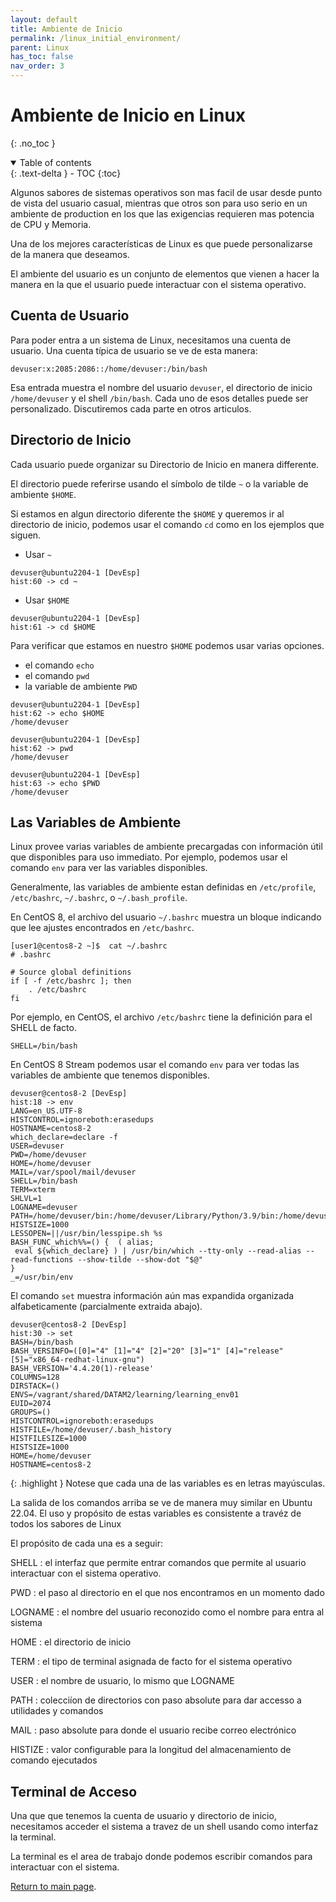 ```yaml
---
layout: default
title: Ambiente de Inicio
permalink: /linux_initial_environment/
parent: Linux
has_toc: false
nav_order: 3
---
```


# Ambiente de Inicio en Linux

{: .no_toc }

<details open markdown="block">
  <summary>
    Table of contents
  </summary>
  {: .text-delta }
- TOC
{:toc}
</details>

Algunos sabores de sistemas operativos son mas facil de usar desde punto de vista del usuario casual, mientras que otros son para uso serio en un ambiente de production en los que las exigencias requieren mas potencia de CPU y Memoria.

Una de los mejores características de Linux es que puede personalizarse de la manera que deseamos.

El ambiente del usuario es un conjunto de elementos que vienen a hacer la manera en la que el usuario puede interactuar con el sistema operativo.

## Cuenta de Usuario

Para poder entra a un sistema de Linux, necesitamos una cuenta de usuario.
Una cuenta típica de usuario se ve de esta manera:
```
devuser:x:2085:2086::/home/devuser:/bin/bash
```
Esa entrada muestra el nombre del usuario `devuser`, el directorio de inicio `/home/devuser` y el shell `/bin/bash`. Cada uno de esos detalles puede ser personalizado. Discutiremos cada parte en otros articulos.

## Directorio de Inicio

Cada usuario puede organizar su Directorio de Inicio en manera differente.

El directorio puede referirse usando el símbolo de tilde `~` o la variable de ambiente `$HOME`.

Si estamos en algun directorio diferente the `$HOME` y queremos ir al directorio de inicio, podemos usar el comando `cd` como en los ejemplos que siguen.

* Usar `~`
```
devuser@ubuntu2204-1 [DevEsp]
hist:60 -> cd ~
```
* Usar `$HOME`
```
devuser@ubuntu2204-1 [DevEsp]
hist:61 -> cd $HOME
```

Para verificar que estamos en nuestro `$HOME` podemos usar varias opciones.
- el comando `echo`
- el comando `pwd`
- la variable de ambiente `PWD` 

```
devuser@ubuntu2204-1 [DevEsp]
hist:62 -> echo $HOME
/home/devuser

devuser@ubuntu2204-1 [DevEsp]
hist:62 -> pwd
/home/devuser

devuser@ubuntu2204-1 [DevEsp]
hist:63 -> echo $PWD
/home/devuser
```

## Las Variables de Ambiente

Linux provee varias variables de ambiente precargadas con información útil que disponibles para uso immediato. Por ejemplo, podemos usar el comando `env` para ver las variables disponibles.

Generalmente, las variables de ambiente estan definidas en `/etc/profile`, `/etc/bashrc`, `~/.bashrc`, o `~/.bash_profile`.

En CentOS 8, el archivo del usuario `~/.bashrc` muestra un bloque indicando que lee ajustes encontrados en `/etc/bashrc`.
```
[user1@centos8-2 ~]$  cat ~/.bashrc
# .bashrc

# Source global definitions
if [ -f /etc/bashrc ]; then
	. /etc/bashrc
fi
```

Por ejemplo, en CentOS, el archivo `/etc/bashrc` tiene la definición para el SHELL de facto.
```
SHELL=/bin/bash
```

En CentOS 8 Stream podemos usar el comando `env` para ver todas las variables de ambiente que tenemos disponibles.
```
devuser@centos8-2 [DevEsp]
hist:18 -> env
LANG=en_US.UTF-8
HISTCONTROL=ignoreboth:erasedups
HOSTNAME=centos8-2
which_declare=declare -f
USER=devuser
PWD=/home/devuser
HOME=/home/devuser
MAIL=/var/spool/mail/devuser
SHELL=/bin/bash
TERM=xterm
SHLVL=1
LOGNAME=devuser
PATH=/home/devuser/bin:/home/devuser/Library/Python/3.9/bin:/home/devuser/bin:/home/devuser/Library/Python/3.9/bin:/home/devuser/bin:/home/devuser/Library/Python/3.9/bin:/usr/local/bin:/usr/bin:/usr/local/sbin:/usr/sbin
HISTSIZE=1000
LESSOPEN=||/usr/bin/lesspipe.sh %s
BASH_FUNC_which%%=() {  ( alias;
 eval ${which_declare} ) | /usr/bin/which --tty-only --read-alias --read-functions --show-tilde --show-dot "$@"
}
_=/usr/bin/env
```

El comando `set` muestra información aún mas expandida organizada alfabeticamente (parcialmente extraida abajo).
```
devuser@centos8-2 [DevEsp]
hist:30 -> set
BASH=/bin/bash
BASH_VERSINFO=([0]="4" [1]="4" [2]="20" [3]="1" [4]="release" [5]="x86_64-redhat-linux-gnu")
BASH_VERSION='4.4.20(1)-release'
COLUMNS=128
DIRSTACK=()
ENVS=/vagrant/shared/DATAM2/learning/learning_env01
EUID=2074
GROUPS=()
HISTCONTROL=ignoreboth:erasedups
HISTFILE=/home/devuser/.bash_history
HISTFILESIZE=1000
HISTSIZE=1000
HOME=/home/devuser
HOSTNAME=centos8-2
```

{: .highlight }
Notese que cada una de las variables es en letras mayúsculas. 

La salida de los comandos arriba se ve de manera muy similar en Ubuntu 22.04.
El uso y propósito de estas variables es consistente a travéz de todos los sabores de Linux

El propósito de cada una es a seguir:

SHELL
: el interfaz que permite entrar comandos que permite al usuario interactuar con el sistema operativo.

PWD
: el paso al directorio en el que nos encontramos en un momento dado

LOGNAME
: el nombre del usuario reconozido como el nombre para entra al sistema

HOME
: el directorio de inicio

TERM
: el tipo de terminal asignada de facto for el sistema operativo

USER
: el nombre de usuario, lo mismo que LOGNAME

PATH
: colecciíon de directorios con paso absolute para dar accesso a utilidades y comandos

MAIL
: paso absolute para donde el usuario recibe correo electrónico

HISTIZE
: valor configurable para la longitud del almacenamiento de comando ejecutados

## Terminal de Acceso

Una que que tenemos la cuenta de usuario y directorio de inicio, necesitamos acceder el sistema a travez de un shell usando como interfaz la terminal. 

La terminal es el area de trabajo donde podemos escribir comandos para interactuar con el sistema.


[Return to main page]({{site.baseurl}}/).
